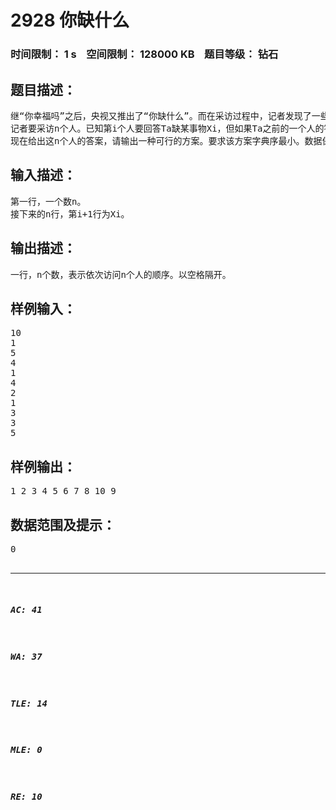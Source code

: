 # 2928 你缺什么   
### 时间限制： 1 s&nbsp;&nbsp;&nbsp;&nbsp;空间限制： 128000 KB&nbsp;&nbsp;&nbsp;&nbsp;题目等级： 钻石  
## 题目描述：  

<pre>
继“你幸福吗”之后，央视又推出了“你缺什么”。而在采访过程中，记者发现了一些问题。
记者要采访n个人。已知第i个人要回答Ta缺某事物Xi，但如果Ta之前的一个人的答案和Ta一样，Ta就会改口。为了避免受访者改口，记者决定改变采访顺序。
现在给出这n个人的答案，请输出一种可行的方案。要求该方案字典序最小。数据保证有解。
</pre>
  
  
## 输入描述：  

<pre>
第一行，一个数n。
接下来的n行，第i+1行为Xi。
</pre>
  
  
## 输出描述：  

<pre>
一行，n个数，表示依次访问n个人的顺序。以空格隔开。
</pre>
  
  
## 样例输入：  

<pre>
10  
1  
5  
4  
1  
4  
2  
1  
3  
3  
5
</pre>
  
  
## 样例输出：  

<pre>
1 2 3 4 5 6 7 8 10 9 
</pre>
  
  
## 数据范围及提示：  

<pre>
0<n<=104，0<Xi<=5。数据由随机数产生。
</pre>
  
  
***  

##### AC: 41  
##### WA: 37  
##### TLE: 14  
##### MLE: 0  
##### RE: 10  
